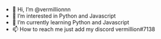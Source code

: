 - 👋 Hi, I’m @vermillionnn
- 👀 I’m interested in Python and Javascript
- 🌱 I’m currently learning Python and Javascript
- 📫 How to reach me just add my discord vermillion#7138

<!---
vermillionnn/vermillionnn is a ✨ special ✨ repository because its `README.md` (this file) appears on your GitHub profile.
You can click the Preview link to take a look at your changes.
--->

